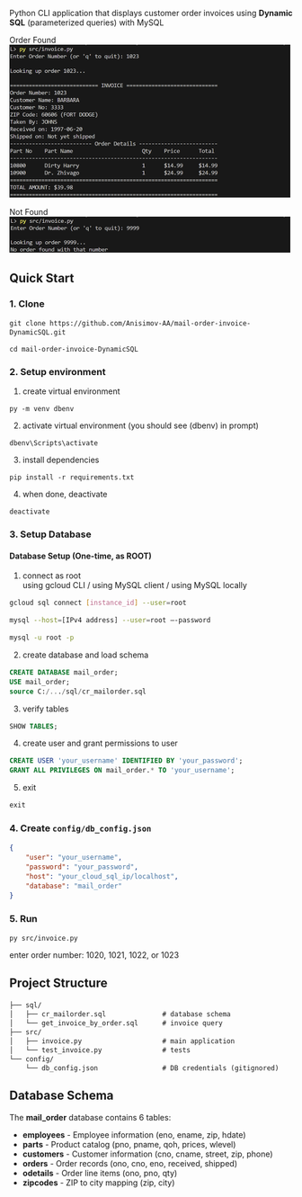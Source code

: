 Python CLI application that displays customer order invoices using **Dynamic SQL** (parameterized queries) with MySQL

Order Found 
<img src="imgs/1023.png" width="500">

Not Found
<img src="imgs/9999.png" width="500">

## Quick Start

### 1. Clone
```
git clone https://github.com/Anisimov-AA/mail-order-invoice-DynamicSQL.git
```
```
cd mail-order-invoice-DynamicSQL
```

### 2. Setup environment
   
1. create virtual environment
```
py -m venv dbenv
```
   
2. activate virtual environment (you should see (dbenv) in prompt)
```
dbenv\Scripts\activate
```
   
3. install dependencies
``` 
pip install -r requirements.txt
```

4. when done, deactivate
```
deactivate
```

### 3. Setup Database

#### Database Setup (One-time, as ROOT)

1. connect as root   
using gcloud CLI / using MySQL client / using MySQL locally
```bash
gcloud sql connect [instance_id] --user=root
```
```bash
mysql --host=[IPv4 address] --user=root –-password
```
```bash
mysql -u root -p
```
   
2. create database and load schema
```sql
CREATE DATABASE mail_order;
USE mail_order;
source C:/.../sql/cr_mailorder.sql
```
   
3. verify tables
```sql
SHOW TABLES;
```

4. create user and grant permissions to user
```sql
CREATE USER 'your_username' IDENTIFIED BY 'your_password';
GRANT ALL PRIVILEGES ON mail_order.* TO 'your_username';
```
   
5. exit
```sql
exit
```

### 4. Create `config/db_config.json`

```json
{
    "user": "your_username",
    "password": "your_password",
    "host": "your_cloud_sql_ip/localhost",
    "database": "mail_order"
}
```

### 5. Run
```
py src/invoice.py
```
enter order number: 1020, 1021, 1022, or 1023

## Project Structure
```
├── sql/
│   ├── cr_mailorder.sql              # database schema
│   └── get_invoice_by_order.sql      # invoice query
├── src/
│   ├── invoice.py                    # main application
│   └── test_invoice.py               # tests
└── config/
    └── db_config.json                # DB credentials (gitignored)
```

## Database Schema

The **mail_order** database contains 6 tables:

- **employees** - Employee information (eno, ename, zip, hdate)
- **parts** - Product catalog (pno, pname, qoh, prices, wlevel)
- **customers** - Customer information (cno, cname, street, zip, phone)
- **orders** - Order records (ono, cno, eno, received, shipped)
- **odetails** - Order line items (ono, pno, qty)
- **zipcodes** - ZIP to city mapping (zip, city)
